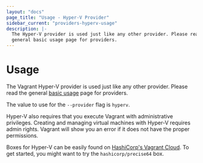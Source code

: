 ```yaml
---
layout: "docs"
page_title: "Usage - Hyper-V Provider"
sidebar_current: "providers-hyperv-usage"
description: |-
  The Hyper-V provider is used just like any other provider. Please read the
  general basic usage page for providers.
---
```


# Usage

The Vagrant Hyper-V provider is used just like any other provider. Please
read the general [basic usage](/docs/providers/basic_usage.html) page for
providers.

The value to use for the `--provider` flag is `hyperv`.

Hyper-V also requires that you execute Vagrant with administrative
privileges. Creating and managing virtual machines with Hyper-V requires
admin rights. Vagrant will show you an error if it does not have the proper
permissions.

Boxes for Hyper-V can be easily found on
[HashiCorp's Vagrant Cloud](https://vagrantcloud.com/boxes/search). To get started, you might
want to try the `hashicorp/precise64` box.

